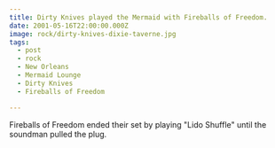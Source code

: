 ```yaml
---
title: Dirty Knives played the Mermaid with Fireballs of Freedom.
date: 2001-05-16T22:00:00.000Z
image: rock/dirty-knives-dixie-taverne.jpg
tags:
  - post 
  - rock
  - New Orleans
  - Mermaid Lounge
  - Dirty Knives
  - Fireballs of Freedom

---
```


Fireballs of Freedom ended their set by playing "Lido Shuffle" until the soundman pulled the plug.
